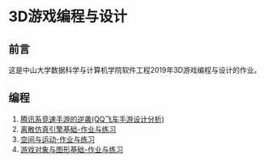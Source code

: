 # 3D游戏编程与设计

## 前言  
这是中山大学数据科学与计算机学院软件工程2019年3D游戏编程与设计的作业。  
## 编程  
1. [腾讯系竞速手游的逆袭(QQ飞车手游设计分析)](hw1/hw1)
2. [离散仿真引擎基础-作业与练习](hw2/hw2)  
3. [空间与运动-作业与练习](hw3/hw3)  
4. [游戏对象与图形基础-作业与练习](hw4/hw4)
